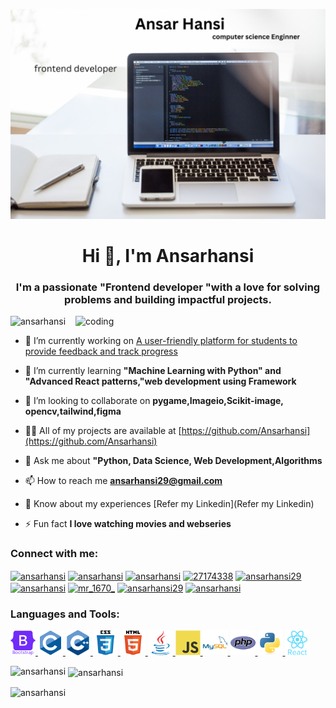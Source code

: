 ![logo](https://raw.githubusercontent.com/Ansarhansi/Ansarhansi/f1456099bbae6e17f99cf9a9182351dcc686e39d/Your%20paragraph%20text.png)
<h1 align="center">Hi 👋, I'm Ansarhansi</h1>
<h3 align="center">I'm a passionate "Frontend developer "with a love for solving problems and building impactful projects.</h3>

<img align="right" alt="coding" width="400" src="https://media2.giphy.com/media/v1.Y2lkPTc5MGI3NjExdmMyZDFydzgybmhyN3l4dHJpeHg5MDM4dmpyNXVxcDNidnFnZnV6bCZlcD12MV9pbnRlcm5hbF9naWZfYnlfaWQmY3Q9Zw/qgQUggAC3Pfv687qPC/giphy.webp">

<p align="left"> <img src="https://komarev.com/ghpvc/?username=ansarhansi&label=Profile%20views&color=0e75b6&style=flat" alt="ansarhansi" /> </p>

- 🔭 I’m currently working on [A user-friendly platform for students to provide feedback and track progress](https://github.com/Ansarhansi/dbms_studentfeedback.git)

- 🌱 I’m currently learning **"Machine Learning with Python" and "Advanced React patterns,"web development using Framework**

- 👯 I’m looking to collaborate on **pygame,Imageio,Scikit-image, opencv,tailwind,figma**

- 👨‍💻 All of my projects are available at [https://github.com/Ansarhansi](https://github.com/Ansarhansi)

- 💬 Ask me about **"Python, Data Science, Web Development,Algorithms**

- 📫 How to reach me **ansarhansi29@gmail.com**

- 📄 Know about my experiences [Refer my Linkedin](Refer my Linkedin)

- ⚡ Fun fact **I love watching movies and webseries**

<h3 align="left">Connect with me:</h3>
<p align="left">
<a href="https://codepen.io/ansarhansi" target="blank"><img align="center" src="https://raw.githubusercontent.com/rahuldkjain/github-profile-readme-generator/master/src/images/icons/Social/codepen.svg" alt="ansarhansi" height="30" width="40" /></a>
<a href="https://twitter.com/ansarhansi" target="blank"><img align="center" src="https://raw.githubusercontent.com/rahuldkjain/github-profile-readme-generator/master/src/images/icons/Social/twitter.svg" alt="ansarhansi" height="30" width="40" /></a>
<a href="https://linkedin.com/in/ansarhansi" target="blank"><img align="center" src="https://raw.githubusercontent.com/rahuldkjain/github-profile-readme-generator/master/src/images/icons/Social/linked-in-alt.svg" alt="ansarhansi" height="30" width="40" /></a>
<a href="https://stackoverflow.com/users/27174338" target="blank"><img align="center" src="https://raw.githubusercontent.com/rahuldkjain/github-profile-readme-generator/master/src/images/icons/Social/stack-overflow.svg" alt="27174338" height="30" width="40" /></a>
<a href="https://kaggle.com/ansarhansi29" target="blank"><img align="center" src="https://raw.githubusercontent.com/rahuldkjain/github-profile-readme-generator/master/src/images/icons/Social/kaggle.svg" alt="ansarhansi29" height="30" width="40" /></a>
<a href="https://fb.com/ansarhansi" target="blank"><img align="center" src="https://raw.githubusercontent.com/rahuldkjain/github-profile-readme-generator/master/src/images/icons/Social/facebook.svg" alt="ansarhansi" height="30" width="40" /></a>
<a href="https://instagram.com/mr_1670_" target="blank"><img align="center" src="https://raw.githubusercontent.com/rahuldkjain/github-profile-readme-generator/master/src/images/icons/Social/instagram.svg" alt="mr_1670_" height="30" width="40" /></a>
<a href="https://www.hackerrank.com/ansarhansi29" target="blank"><img align="center" src="https://raw.githubusercontent.com/rahuldkjain/github-profile-readme-generator/master/src/images/icons/Social/hackerrank.svg" alt="ansarhansi29" height="30" width="40" /></a>
<a href="https://auth.geeksforgeeks.org/user/ansarhansi" target="blank"><img align="center" src="https://raw.githubusercontent.com/rahuldkjain/github-profile-readme-generator/master/src/images/icons/Social/geeks-for-geeks.svg" alt="ansarhansi" height="30" width="40" /></a>
</p>

<h3 align="left">Languages and Tools:</h3>
<p align="left"> <a href="https://getbootstrap.com" target="_blank" rel="noreferrer"> <img src="https://raw.githubusercontent.com/devicons/devicon/master/icons/bootstrap/bootstrap-plain-wordmark.svg" alt="bootstrap" width="40" height="40"/> </a> <a href="https://www.cprogramming.com/" target="_blank" rel="noreferrer"> <img src="https://raw.githubusercontent.com/devicons/devicon/master/icons/c/c-original.svg" alt="c" width="40" height="40"/> </a> <a href="https://www.w3schools.com/cpp/" target="_blank" rel="noreferrer"> <img src="https://raw.githubusercontent.com/devicons/devicon/master/icons/cplusplus/cplusplus-original.svg" alt="cplusplus" width="40" height="40"/> </a> <a href="https://www.w3schools.com/css/" target="_blank" rel="noreferrer"> <img src="https://raw.githubusercontent.com/devicons/devicon/master/icons/css3/css3-original-wordmark.svg" alt="css3" width="40" height="40"/> </a> <a href="https://www.w3.org/html/" target="_blank" rel="noreferrer"> <img src="https://raw.githubusercontent.com/devicons/devicon/master/icons/html5/html5-original-wordmark.svg" alt="html5" width="40" height="40"/> </a> <a href="https://www.java.com" target="_blank" rel="noreferrer"> <img src="https://raw.githubusercontent.com/devicons/devicon/master/icons/java/java-original.svg" alt="java" width="40" height="40"/> </a> <a href="https://developer.mozilla.org/en-US/docs/Web/JavaScript" target="_blank" rel="noreferrer"> <img src="https://raw.githubusercontent.com/devicons/devicon/master/icons/javascript/javascript-original.svg" alt="javascript" width="40" height="40"/> </a> <a href="https://www.mysql.com/" target="_blank" rel="noreferrer"> <img src="https://raw.githubusercontent.com/devicons/devicon/master/icons/mysql/mysql-original-wordmark.svg" alt="mysql" width="40" height="40"/> </a> <a href="https://www.php.net" target="_blank" rel="noreferrer"> <img src="https://raw.githubusercontent.com/devicons/devicon/master/icons/php/php-original.svg" alt="php" width="40" height="40"/> </a> <a href="https://www.python.org" target="_blank" rel="noreferrer"> <img src="https://raw.githubusercontent.com/devicons/devicon/master/icons/python/python-original.svg" alt="python" width="40" height="40"/> </a> <a href="https://reactjs.org/" target="_blank" rel="noreferrer"> <img src="https://raw.githubusercontent.com/devicons/devicon/master/icons/react/react-original-wordmark.svg" alt="react" width="40" height="40"/> </a> </p>

<p><img align="left" src="https://github-readme-stats.vercel.app/api/top-langs?username=ansarhansi&show_icons=true&locale=en&layout=compact" alt="ansarhansi" /></p>

<p>&nbsp;<img align="center" src="https://github-readme-stats.vercel.app/api?username=ansarhansi&show_icons=true&locale=en" alt="ansarhansi" /></p>

<p><img align="center" src="https://github-readme-streak-stats.herokuapp.com/?user=ansarhansi&" alt="ansarhansi" /></p>
